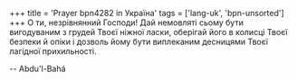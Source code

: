 +++
title = 'Prayer bpn4282 in Україна'
tags = ['lang-uk', 'bpn-unsorted']
+++
О ти, незрівнянний Господи! Дай немовляті сьому бути вигодуваним з грудей Твоєї ніжної ласки, оберігай його в колисці Твоєї безпеки й опіки і дозволь йому бути виплеканим десницями Твоєї лагідної прихильності.

-- Abdu'l-Bahá
